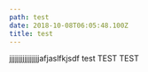 ```yaml
---
path: test
date: 2018-10-08T06:05:48.100Z
title: test
---
```

jjjjjjjjjjjjjjjjafjaslfkjsdf test TEST TEST
